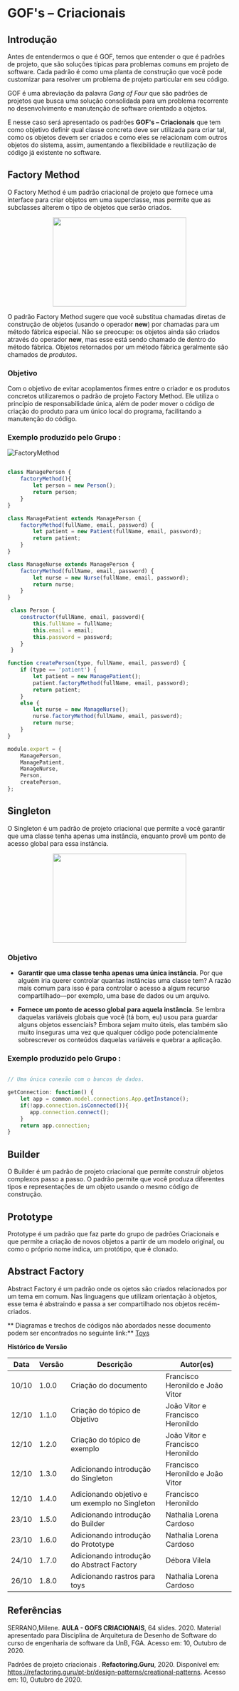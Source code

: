 # GOF's – Criacionais

## Introdução

Antes de entendermos o que é GOF, temos que entender o que é padrões de projeto, que são soluções típicas para problemas comuns em projeto de software. Cada padrão é como uma planta de construção que você pode customizar para resolver um problema de projeto particular em seu código.

GOF é uma abreviação da palavra _Gang of Four_ que são padrões de projetos que busca uma solução consolidada para um problema recorrente no desenvolvimento e manutenção de software orientado a objetos.

E nesse caso será apresentado os padrões **GOF's – Criacionais** que tem como objetivo definir qual classe concreta deve ser utilizada para criar tal, como os objetos devem ser criados e como eles se relacionam com outros objetos do sistema, assim, aumentando a flexibilidade e reutilização de código já existente no software.

## Factory Method

O Factory Method é um padrão criacional de projeto que fornece uma interface para criar objetos em uma superclasse, mas permite que as subclasses alterem o tipo de objetos que serão criados.

<div align="center"><img width="300px" height="200px" src="https://upload.wikimedia.org/wikipedia/commons/e/ed/Factory_Method_UML_class_diagram.png"/></div>

O padrão Factory Method sugere que você substitua chamadas diretas de construção de objetos (usando o operador **new**) por chamadas para um método fábrica especial. Não se preocupe: os objetos ainda são criados através do operador **new**, mas esse está sendo chamado de dentro do método fábrica. Objetos retornados por um método fábrica geralmente são chamados de _produtos_.

### Objetivo

Com o objetivo de evitar acoplamentos firmes entre o criador e os produtos concretos utilizaremos o padrão de projeto Factory Method. Ele utiliza o princípio de responsabilidade única, além de poder mover o código de criação do produto para um único local do programa, facilitando a manutenção do código.

### Exemplo produzido pelo Grupo :

![FactoryMethod](https://imgur.com/SWS9q2J.png)

~~~javascript

class ManagePerson {
    factoryMethod(){
        let person = new Person();
        return person;
    }
}

class ManagePatient extends ManagePerson {
    factoryMethod(fullName, email, password) {
        let patient = new Patient(fullName, email, password);
        return patient;
    }
}

class ManageNurse extends ManagePerson {
    factoryMethod(fullName, email, password) {
        let nurse = new Nurse(fullName, email, password);
        return nurse;
    }
}

 class Person {
    constructor(fullName, email, password){
        this.fullName = fullName;
        this.email = email;
        this.password = password;
    }
 }

function createPerson(type, fullName, email, password) {
    if (type == 'patient') {
        let patient = new ManagePatient();
        patient.factoryMethod(fullName, email, password);
        return patient;
    }
    else {
        let nurse = new ManageNurse();
        nurse.factoryMethod(fullName, email, password);
        return nurse;
    }
}

module.export = {
    ManagePerson,
    ManagePatient,
    ManageNurse,
    Person,
    createPerson,
};

~~~

## Singleton

O Singleton é um padrão de projeto criacional que permite a você garantir que uma classe tenha apenas uma instância, enquanto provê um ponto de acesso global para essa instância.

<div align="center"><img width="300px" height="200px" src="https://refactoring.guru/images/patterns/diagrams/singleton/structure-pt-br.png"/></div>

### Objetivo

* **Garantir que uma classe tenha apenas uma única instância**. Por que alguém iria querer controlar quantas instâncias uma classe tem? A razão mais comum para isso é para controlar o acesso a algum recurso compartilhado—por exemplo, uma base de dados ou um arquivo.

* **Fornece um ponto de acesso global para aquela instância**. Se lembra daquelas variáveis globais que você (tá bom, eu) usou para guardar alguns objetos essenciais? Embora sejam muito úteis, elas também são muito inseguras uma vez que qualquer código pode potencialmente sobrescrever os conteúdos daquelas variáveis e quebrar a aplicação.

### Exemplo produzido pelo Grupo :

~~~javascript

// Uma única conexão com o bancos de dados.

getConnection: function() {
    let app = common.model.connections.App.getInstance();
    if(!app.connection.isConnected()){
       app.connection.connect();
    }
    return app.connection;
}

~~~

## Builder

O Builder é um padrão de projeto criacional que permite  construir objetos complexos passo a passo. O padrão permite que você produza diferentes tipos e representações de um objeto usando o mesmo código de construção.

## Prototype

Prototype é um padrão que faz parte do grupo de padrões Criacionais e que permite a criação de novos objetos a partir de um modelo original, ou como o próprio nome indica, um protótipo, que é clonado.

## Abstract Factory

Abstract Factory é um padrão onde os ojetos são criados relacionados por um tema em comum. Nas linguagens que utilizam orientação à objetos, esse tema é abstraindo e passa a ser compartilhado nos objetos recém-criados.

** Diagramas e trechos de códigos não abordados nesse documento podem ser encontrados no seguinte link:** 
[Toys](https://unbarqdsw.github.io/2020.1_G1_Triagil/padroes/toys/gofsCriacionais/)

**Histórico de Versão**

| Data | Versão | Descrição | Autor(es) |
| --- | --- | --- | --- |
| 10/10 | 1.0.0 | Criação do documento | Francisco Heronildo e João Vitor |
| 12/10 | 1.1.0 | Criação do tópico de Objetivo |João Vitor e Francisco Heronildo |
| 12/10 | 1.2.0 | Criação do tópico de exemplo | João Vitor e Francisco Heronildo |
| 12/10 | 1.3.0 | Adicionando introdução do Singleton | Francisco Heronildo e João Vitor |
| 12/10 | 1.4.0 | Adicionando objetivo e um exemplo no Singleton | Francisco Heronildo |
| 23/10 | 1.5.0 | Adicionando introdução do Builder | Nathalia Lorena Cardoso |
| 23/10 | 1.6.0 | Adicionando introdução do Prototype | Nathalia Lorena Cardoso |
| 24/10 | 1.7.0 | Adicionando introdução do Abstract Factory | Débora Vilela |
| 26/10 | 1.8.0 | Adicionando rastros para toys | Nathalia Lorena Cardoso |



## Referências

SERRANO,Milene. **AULA - GOFS CRIACIONAIS**, 64 slides. 2020. Material apresentado para Disciplina de Arquitetura de Desenho de Software do curso de engenharia de software da UnB, FGA. Acesso em: 10, Outubro de 2020.

Padrões de projeto criacionais . **Refactoring.Guru**, 2020. Disponível em: <https://refactoring.guru/pt-br/design-patterns/creational-patterns>. Acesso em: 10, Outubro de 2020.
